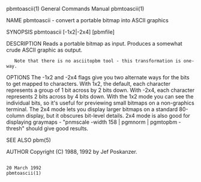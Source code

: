 pbmtoascii(1)                                                                           General Commands Manual                                                                          pbmtoascii(1)

NAME
       pbmtoascii - convert a portable bitmap into ASCII graphics

SYNOPSIS
       pbmtoascii [-1x2|-2x4] [pbmfile]

DESCRIPTION
       Reads a portable bitmap as input.  Produces a somewhat crude ASCII graphic as output.

       Note that there is no asciitopbm tool - this transformation is one-way.

OPTIONS
       The  -1x2  and -2x4 flags give you two alternate ways for the bits to get mapped to characters.  With 1x2, the default, each character represents a group of 1 bit across by 2 bits down.  With
       -2x4, each character represents 2 bits across by 4 bits down.  With the 1x2 mode you can see the individual bits, so it's useful for previewing small bitmaps on a non-graphics terminal.   The
       2x4  mode lets you display larger bitmaps on a standard 80-column display, but it obscures bit-level details.  2x4 mode is also good for displaying graymaps - "pnmscale -width 158 | pgmnorm |
       pgmtopbm -thresh" should give good results.

SEE ALSO
       pbm(5)

AUTHOR
       Copyright (C) 1988, 1992 by Jef Poskanzer.

                                                                                             20 March 1992                                                                               pbmtoascii(1)
